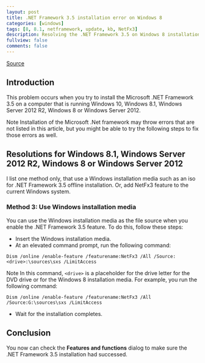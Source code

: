 ```yaml
---
layout: post
title: .NET Framework 3.5 installation error on Windows 8
categories: [windows]
tags: [8, 8.1, netframework, update, kb, NetFx3]
description: Resolving the .NET Framework 3.5 on Windows 8 installation error
fullview: false
comments: false
---
```


[Source][source] 

## Introduction

This problem occurs when you try to install the Microsoft .NET Framework 3.5 on a computer that is running Windows 10, Windows 8.1, Windows Server 2012 R2, Windows 8 or Windows Server 2012.

Note Installation of the Microsoft .Net framework may throw errors that are not listed in this article, but you might be able to try the following steps to fix those errors as well.

## Resolutions for Windows 8.1, Windows Server 2012 R2, Windows 8 or Windows Server 2012

I list one method only, that use a Windows installation media such as an iso for .NET Framework 3.5 offline installation. Or, add NetFx3 feature to the current Windows system.

### Method 3: Use Windows installation media

You can use the Windows installation media as the file source when you enable the .NET Framework 3.5 feature. To do this, follow these steps:

- Insert the Windows installation media.
- At an elevated command prompt, run the following command:

```
Dism /online /enable-feature /featurename:NetFx3 /All /Source:<drive>:\sources\sxs /LimitAccess
```

Note In this command, `<drive>` is a placeholder for the drive letter for the DVD drive or for the Windows 8 installation media. For example, you run the following command:

```
Dism /online /enable-feature /featurename:NetFx3 /All /Source:G:\sources\sxs /LimitAccess

```
- Wait for the installation completes.

## Conclusion

You now can check the **Features and functions** dialog to make sure the .NET Framework 3.5 installation had successed.

[source]: https://support.microsoft.com/en-us/kb/2734782

